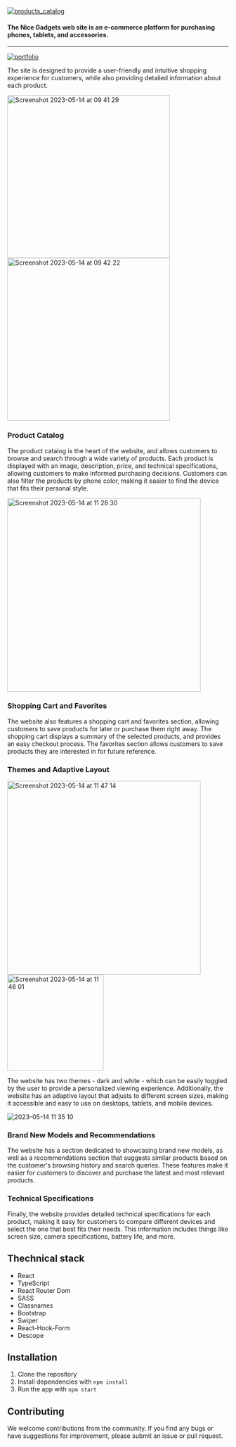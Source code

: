 <a href='https://fe-jan23-cyber-sapiens.github.io/products_catalog/' rel='nofollow'>
<img src="https://github.com/fe-jan23-cyber-sapiens/products_catalog/assets/91826635/38e5c77c-330e-417e-aa30-0b59461ebb13" alt="products_catalog">
</a>

<h4>The Nice Gadgets web site is an e-commerce platform for purchasing phones, tablets, and accessories.</h4>

<hr/>
<a href='https://fe-jan23-cyber-sapiens.github.io/products_catalog/' rel='nofollow'>
<img src="https://img.shields.io/badge/Nice_Gadgets👌-4e93e6?style=for-the-badge&logo=Portfolio&logoColor=black" alt="portfolio">
</a>

<p>The site is designed to provide a user-friendly and intuitive shopping experience for customers, while also providing detailed information about each product.</p>
<img width="370" alt="Screenshot 2023-05-14 at 09 41 29" src="https://github.com/fe-jan23-cyber-sapiens/products_catalog/assets/91826635/be669925-9770-432f-813f-324f60ba4a8a">
  
<img width="370" alt="Screenshot 2023-05-14 at 09 42 22" src="https://github.com/fe-jan23-cyber-sapiens/products_catalog/assets/91826635/2eaf5ab7-3894-4b93-932c-de74547084ce">

<h3>Product Catalog</h3>
  
<p>The product catalog is the heart of the website, and allows customers to browse and search through a wide variety of products. Each product is displayed with an image, description, price, and technical specifications, allowing customers to make informed purchasing decisions. Customers can also filter the products by phone color, making it easier to find the device that fits their personal style.</p>

<img width="440" alt="Screenshot 2023-05-14 at 11 28 30" src="https://github.com/fe-jan23-cyber-sapiens/products_catalog/assets/91826635/53fe6928-37c6-4c99-8a5e-fcad1a7b4c84">

<h3>Shopping Cart and Favorites</h3>
  
<p>The website also features a shopping cart and favorites section, allowing customers to save products for later or purchase them right away. The shopping cart displays a summary of the selected products, and provides an easy checkout process. The favorites section allows customers to save products they are interested in for future reference.</p>

<h3>Themes and Adaptive Layout</h3>

<img width="440" alt="Screenshot 2023-05-14 at 11 47 14" src="https://github.com/fe-jan23-cyber-sapiens/products_catalog/assets/91826635/81ad113d-1262-4fe8-93b2-960226c36190">
   
<img width="219" alt="Screenshot 2023-05-14 at 11 46 01" src="https://github.com/fe-jan23-cyber-sapiens/products_catalog/assets/91826635/53d790d3-54bb-4ba0-8b69-f9306cc6dccb">

<p></p>

<p>The website has two themes - dark and white - which can be easily toggled by the user to provide a personalized viewing experience. Additionally, the website has an adaptive layout that adjusts to different screen sizes, making it accessible and easy to use on desktops, tablets, and mobile devices.</p>

<p></p>

![2023-05-14 11 35 10](https://github.com/fe-jan23-cyber-sapiens/products_catalog/assets/91826635/216e7095-7c1d-4a41-bcd4-d6cc2e5bb463)

<h3>Brand New Models and Recommendations</h3>
  
<p>The website has a section dedicated to showcasing brand new models, as well as a recommendations section that suggests similar products based on the customer's browsing history and search queries. These features make it easier for customers to discover and purchase the latest and most relevant products.</p>

<h3>Technical Specifications</h3>
  
<p>Finally, the website provides detailed technical specifications for each product, making it easy for customers to compare different devices and select the one that best fits their needs. This information includes things like screen size, camera specifications, battery life, and more.</p>

<h2>Thechnical stack</h2>

<ul>
  <li>React</li>
  <li>TypeScript</li>
  <li>React Router Dom</li>
  <li>SASS</li>
  <li>Classnames</li>
  <li>Bootstrap</li>
  <li>Swiper</li>
  <li>React-Hook-Form</li>
  <li>Descope</li>
</ul>

<h2>Installation</h2>

<ol>
  <li>Clone the repository</li>
  <li>Install dependencies with <code>npm install</code></li>
  <li>Run the app with <code>npm start</code></li>
</ol>

<h2>Contributing</h2>

<p>We welcome contributions from the community. If you find any bugs or have suggestions for improvement, please submit an issue or pull request.</p>


